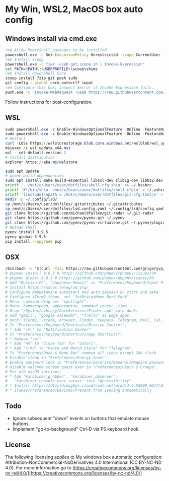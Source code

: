 # My Win, WSL2, MacOS box auto config

## Windows install via cmd.exe

```bat
rem Allow PowerShell packages to be installed
powershell.exe -c Set-ExecutionPolicy Unrestricted -scope CurrentUser
rem Install scoop
powershell.exe -c "iwr -useb get.scoop.sh | Invoke-Expression"
set PATH=%PATH%;%USERPROFILE%\scoop\shims
rem Install Powershell Core
scoop install 7zip git pwsh sudo
git config --global core.autocrlf input
rem Configure this box; inspect $error if Invoke-Expression fails.
pwsh.exe -c "Invoke-WebRequest -useb https://raw.githubusercontent.com/grigoryvp/dotfiles/master/configure.ps1 | Invoke-Expression"
```

Follow instructions for post-configuration.

## WSL

```ps1
sudo powershell.exe -c Enable-WindowsOptionalFeature -Online -FeatureName Microsoft-Windows-Subsystem-Linux
sudo powershell.exe -c Enable-WindowsOptionalFeature -Online -FeatureName VirtualMachinePlatform
# Restart
curl -LOSs https://wslstorestorage.blob.core.windows.net/wslblob/wsl_update_x64.msi
msiexec /i wsl_update_x64.msi
wsl --set-default-version 2
# Install distribution
explorer https://aka.ms/wslstore
```

```sh
sudo apt update
# pyenv build dependencies
sudo apt install make build-essential libssl-dev zlib1g-dev libbz2-dev libreadline-dev libsqlite3-dev wget curl llvm libncursesw5-dev xz-utils tk-dev libxml2-dev libxmlsec1-dev libffi-dev liblzma-dev
printf '. /mnt/c/Users/user/dotfiles/shell-cfg.sh\n' >> ~/.bashrc
printf '#!/bin/sh\n. /mnt/c/Users/user/dotfiles/shell-cfg\n' > ~/.zshrc
printf '[include]\npath = /mnt/c/Users/user/dotfiles/git-cfg.toml\n' > ~/.gitconfig
mkdir -p ~/.config/lsd/
cp /mnt/c/Users/user/dotfiles/.gitattributes ~/.gitattributes
cp /mnt/c/Users/user/dotfiles/lsd.config.yaml ~/.config/lsd/config.yaml
git clone https://github.com/michaeldfallen/git-radar ~/.git-radar
git clone https://github.com/pyenv/pyenv.git ~/.pyenv
git clone https://github.com/pyenv/pyenv-virtualenv.git ~/.pyenv/plugins/pyenv-virtualenv
# Reload shell
pyenv install 3.9.5
pyenv global 3.9.5
pip install --upgrade pip
```

## OSX

```sh
/bin/bash -c "$(curl -fsSL https://raw.githubusercontent.com/grigoryvp/dotfiles/HEAD/configure_macos.sh)"
# phpenv install 8.0.3 # https://github.com/phpenv/phpenv/issues/90
# phpenv global 8.0.3 # https://github.com/phpenv/phpenv/issues/90
# Add "Russian-PC", "Japanese-Romaji" in "Preferences/Keyboard/Input Process".
# Install https://macos.telegram.org/
# Configure Amphetamine autostart and auto session on start and wake.
# Configure iTerm2 theme, set "JetBrainsMono Nerd Font".
# Menu: command-drag out "spotlight".
# Menu: hammerspoon, amphetamine, command center, time
# Drop "/System/Library/CoreServices/Finder.app" into dock.
# Add "gmail", "google calendar", "trello" as edge apps.
# Dock: iTerm2, vscode, browser, Finder, Keepass, Telegram, Mail, Cal, Trello
# In "Preferences/Keyboard/Shortcuts/Mission Control":
# * Add "⇧⌘\" to "Notification Center"
# In "Preferences/Keyboard/Shortcuts/App Shortcuts":
# * Remove "⇧⌘/"
# * Add "⌘W" to "Close Tab" for "Safari".
# * Add "⌥⇧⌘V" to "Paste and Match Style" for "Telegram".
# In "Preferenes/Dock & Menu Bar" remove all icons except 24h clock.
# Disable sleep in "Preferences/Energy Saver".
# Enable password lock in "Preferences/Security/General/Require password".
# Disable welcome screen guest user in "Preferences/Users & Groups".
# For old macOS versions:
# * Add 'karabiner_grabber', 'karabiner_observer',
#   'karabiner_console_user_server' into "Accessibility".
# * Install https://d11yldzmag5yn.cloudfront.net/prod/4.4.53909.0617/Zoom.pkg
# * iTunes/Preferences/Devices/Prevent from syncing automatically
```

## Todo

* Ignore subsequent "down" events on buttons that emulate mouse buttons.
* Implement "go-to-background" Ctrl-D via PS keyboard hook.

## License

The following licensing applies to My windows box automatic configuration:
Attribution-NonCommercial-NoDerivatives 4.0 International
(CC BY-NC-ND 4.0). For more information go to
[https://creativecommons.org/licenses/by-nc-nd/4.0/](https://creativecommons.org/licenses/by-nc-nd/4.0/)
